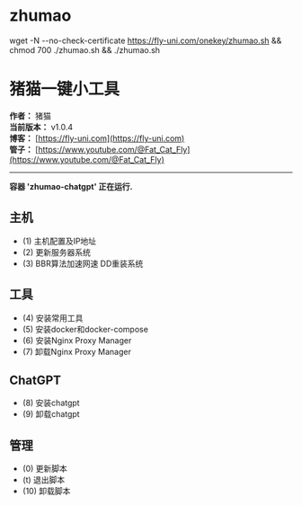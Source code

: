 # zhumao

wget -N --no-check-certificate https://fly-uni.com/onekey/zhumao.sh && chmod 700 ./zhumao.sh && ./zhumao.sh

# 猪猫一键小工具

**作者：** 猪猫  
**当前版本：** v1.0.4  
**博客：** [https://fly-uni.com](https://fly-uni.com)  
**管子：** [https://www.youtube.com/@Fat_Cat_Fly](https://www.youtube.com/@Fat_Cat_Fly)

---

**容器 'zhumao-chatgpt' 正在运行.**

## 主机
- (1) 主机配置及IP地址
- (2) 更新服务器系统
- (3) BBR算法加速网速 DD重装系统

## 工具
- (4) 安装常用工具
- (5) 安装docker和docker-compose
- (6) 安装Nginx Proxy Manager
- (7) 卸载Nginx Proxy Manager

## ChatGPT
- (8) 安装chatgpt
- (9) 卸载chatgpt

## 管理
- (0) 更新脚本
- (t) 退出脚本
- (10) 卸载脚本
